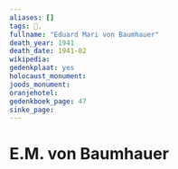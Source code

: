 ```yaml
---
aliases: []
tags: 👤, 
fullname: "Eduard Mari von Baumhauer"
death_year: 1941
death_date: 1941-02
wikipedia:
gedenkplaat: yes
holocaust_monument:
joods_monument:
oranjehotel:
gedenkboek_page: 47
sinke_page:
---
```


# E.M. von Baumhauer